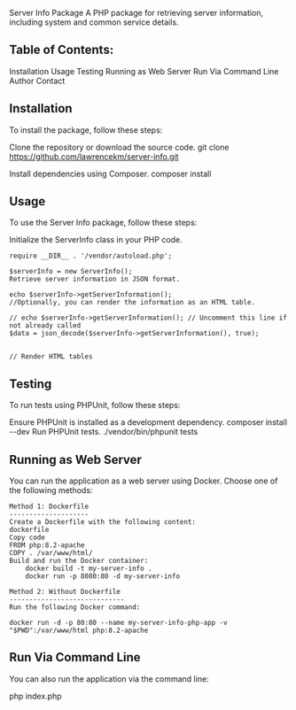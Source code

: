 Server Info Package
A PHP package for retrieving server information, including system and common service details.

Table of Contents:
-----------------
Installation
Usage
Testing
Running as Web Server
Run Via Command Line
Author
Contact


Installation
-------------
To install the package, follow these steps:

Clone the repository or download the source code.
    git clone https://github.com/lawrencekm/server-info.git
    
Install dependencies using Composer.
    composer install

Usage
-----
To use the Server Info package, follow these steps:

Initialize the ServerInfo class in your PHP code.

    require __DIR__ . '/vendor/autoload.php';

    $serverInfo = new ServerInfo();
    Retrieve server information in JSON format.

    echo $serverInfo->getServerInformation();
    //Optionally, you can render the information as an HTML table.

    // echo $serverInfo->getServerInformation(); // Uncomment this line if not already called
    $data = json_decode($serverInfo->getServerInformation(), true);


    // Render HTML tables


Testing
-------
To run tests using PHPUnit, follow these steps:

Ensure PHPUnit is installed as a development dependency.
    composer install --dev
Run PHPUnit tests.
    ./vendor/bin/phpunit tests


Running as Web Server
------------------------
You can run the application as a web server using Docker. Choose one of the following methods:

    Method 1: Dockerfile
    --------------------
    Create a Dockerfile with the following content:
    dockerfile
    Copy code
    FROM php:8.2-apache
    COPY . /var/www/html/
    Build and run the Docker container:
        docker build -t my-server-info .
        docker run -p 8080:80 -d my-server-info
        
    Method 2: Without Dockerfile
    -----------------------------
    Run the following Docker command:

    docker run -d -p 80:80 --name my-server-info-php-app -v "$PWD":/var/www/html php:8.2-apache

Run Via Command Line
-----------------------
You can also run the application via the command line:

php index.php
